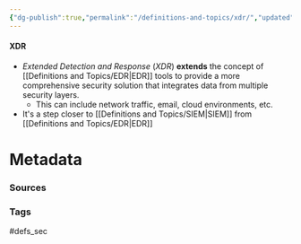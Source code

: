 ```yaml
---
{"dg-publish":true,"permalink":"/definitions-and-topics/xdr/","updated":"2024-03-13T15:59:17.000-07:00"}
---
```


#### XDR
- *Extended Detection and Response* (*XDR*) **extends** the concept of [[Definitions and Topics/EDR\|EDR]] tools to provide a more comprehensive security solution that integrates data from multiple security layers.
	- This can include network traffic, email, cloud environments, etc.
- It's a step closer to [[Definitions and Topics/SIEM\|SIEM]] from [[Definitions and Topics/EDR\|EDR]]






# Metadata

### Sources


### Tags
#defs_sec 